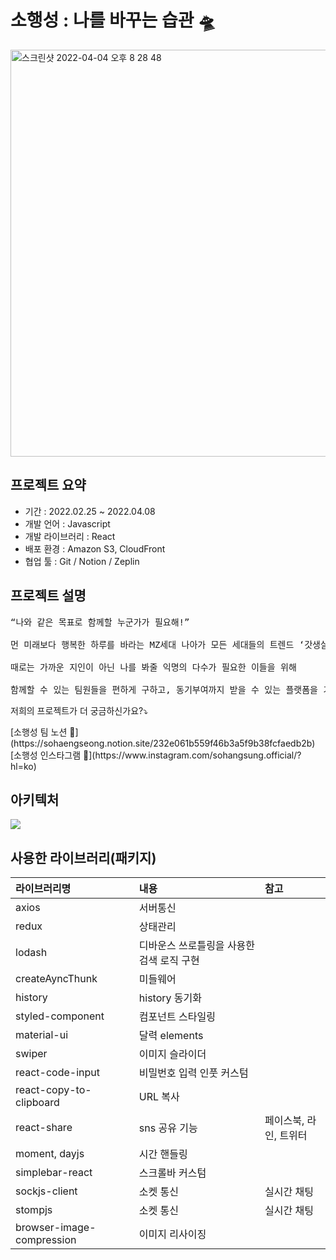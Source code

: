 # 소행성 : 나를 바꾸는 습관 🛸

<a harf="https://sohangsung.co.kr/" target="_blank"><img width="651" alt="스크린샷 2022-04-04 오후 8 28 48" src="https://user-images.githubusercontent.com/89513776/161534752-987d41bc-bf24-454f-82c1-acd042e628fc.png"></a>


## 프로젝트 요약

* 기간 :  2022.02.25 ~ 2022.04.08
* 개발 언어 : Javascript
* 개발 라이브러리 : React
* 배포 환경 : Amazon S3, CloudFront
* 협업 툴 : Git / Notion / Zeplin 


## 프로젝트 설명
<pre>“나와 같은 목표로 함께할 누군가가 필요해!”

먼 미래보다 행복한 하루를 바라는 MZ세대 나아가 모든 세대들의 트렌드 ‘갓생살기’

때로는 가까운 지인이 아닌 나를 봐줄 익명의 다수가 필요한 이들을 위해 

함께할 수 있는 팀원들을 편하게 구하고, 동기부여까지 받을 수 있는 플랫폼을 기획/제작하였습니다.</pre>

<p>저희의 프로젝트가 더 궁금하신가요?⤵️</p>
[소행성 팀 노션 📍](https://sohaengseong.notion.site/232e061b559f46b3a5f9b38fcfaedb2b) </br>
[소행성 인스타그램 📍](https://www.instagram.com/sohangsung.official/?hl=ko)



## 아키텍처

<img src="https://apricot-tarsal-29a.notion.site/image/https%3A%2F%2Fs3-us-west-2.amazonaws.com%2Fsecure.notion-static.com%2F59c621b1-4a4b-4e85-8400-ecd509294f7d%2FUntitled.png?table=block&id=fa0c9fa2-8d0b-42a8-b032-c7cda177cdb0&spaceId=758b74dd-be75-47e6-8ad5-a4133966de3f&width=2000&userId=&cache=v2"/>



## 사용한 라이브러리(패키지)

|라이브러리명|내용|참고| 
|:---|:---|:---| 
|axios|서버통신|| 
|redux|상태관리||
|lodash|디바운스 쓰로틀링을 사용한 검색 로직 구현||
|createAyncThunk|미들웨어||
|history|history 동기화||
|styled-component|컴포넌트 스타일링||
|material-ui|달력 elements||
|swiper|이미지 슬라이더||
|react-code-input|비밀번호 입력 인풋 커스텀||
|react-copy-to-clipboard|URL 복사||
|react-share|sns 공유 기능|페이스북, 라인, 트위터|
|moment, dayjs|시간 핸들링||
|simplebar-react|스크롤바 커스텀||
|sockjs-client|소켓 통신|실시간 채팅|
|stompjs|소켓 통신|실시간 채팅|
|browser-image-compression|이미지 리사이징||
